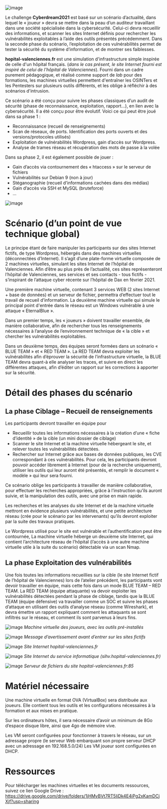 ![image](https://github.com/artafak/CHALLENGE.hopital-valenciennes.fr/assets/38442391/7610fe24-a1ea-4186-a969-e6ad0caed020)

Le challenge **Cyberdream2021** est basé sur un scénario d’actualité, dans lequel le « joueur » devra se mettre dans la peau d’un auditeur travaillant dans une société spécialisée dans la cybersécurité. Celui-ci devra recueillir des informations, et scanner les sites Internet définis pour rechercher les vulnérabilités exploitables à l’aide des outils présentés précédemment.
Dans la seconde phase du scénario, l’exploitation de ces vulnérabilités permet de tester la sécurité du système d’information, et de montrer ses faiblesses.

**hopital-valenciennes.fr** est une simulation d'infrastructure simple inspirée de celle d'un hôpital français. (_dans le cas présent, le site Internet fourni est inspiré de celui de l'hôpital de Valenciennes_).
Fourni dans un cadre purement pédagogique, et réalisé comme support de _lab_ pour des formations, les machines virtuelles permettent d'entraîner les OSINTers et les Pentesters sur plusieurs outils différents, et les oblige à réfléchir à des scénarios d'intrusion.

Ce scénario a été conçu pour suivre les phases classiques d’un audit de sécurité (phase de reconnaissance, exploitation, rapport…), en lien avec la cybersécurité.
Il a été conçu pour être évolutif.
Voici ce qui peut être joué dans sa phase 1 :
-	Reconnaissance (recueil de renseignements)
-	Scan de réseaux, de ports. Identification des ports ouverts et des versions/protocoles utilisés)
-	Exploitation de vulnérabilités Wordpress, gain d’accès sur Wordpress.
-	Analyse de trames réseau et récupération des mots de passe à la volée

Dans sa phase 2, il est également possible de jouer :
-	Gain d’accès via contournement des « htaccess » sur le serveur de fichiers
-	Vulnérabilités sur Debian 9 (non à jour)
-	Stéganographie (recueil d’informations cachées dans des médias)
-	Gain d’accès via SSH et MySQL (bruteforce)
-	…


![image](https://github.com/artafak/CHALLENGE.hopital-valenciennes.fr/assets/38442391/545795fb-4bf1-42ee-82c3-6bc1440eaa9c)





# Scénario (d’un point de vue technique global)

Le principe étant de faire manipuler les participants sur des sites Internet fictifs, de type Wordpress, hébergés dans des machines virtuelles (déconnectées d’Internet).
Il s’agit d’une plate-forme virtuelle composée de 2 machines virtuelles, simulant les sites Internet de l’hôpital de Valenciennes.
Afin d’être au plus près de l’actualité, ces sites représenteront l’hôpital de Valenciennes, ses services et ses contacts - tous fictifs -  s’inspirant de l’attaque cyber récente sur l’hôpital de Dax en février 2021.

Une première machine virtuelle, contenant 3 services WEB (2 sites Internet + base de données) et un serveur de fichier, permettra d’effectuer tout le travail de recueil d’information.
La deuxième machine virtuelle qui simule le principal point d'entrée dans le réseau est un Windows vulnérable à une attaque « EternalBlue ».

Dans un premier temps, les « joueurs » doivent travailler ensemble, de manière collaborative, afin de rechercher tous les renseignements nécessaires à l’analyse de l’environnement technique de « la cible » et chercher les vulnérabilités exploitables.

Dans un deuxième temps, des équipes seront formées dans un scénario « BLUE TEAM » et « RED TEAM ». La RED TEAM devra exploiter les vulnérabilités afin d’éprouver la sécurité de l’infrastructure virtuelle, la BLUE TEAM devra quant-à elle analyser les traces, et suivre en direct les différentes attaques, afin d’éditer un rapport sur les corrections à apporter sur la sécurité.



# Détail des phases du scénario
## La phase Ciblage – Recueil de renseignements

Les participants devront travailler en équipe pour 
-	Recueillir toutes les informations nécessaires à la création d’une « fiche d’identité » de la cible (un mini dossier de ciblage)
-	Scanner le site Internet et la machine virtuelle hébergeant le site, et relever toutes les vulnérabilités détectées.
-	Rechercher sur Internet grâce aux bases de données publiques, les CVE correspondant à ces vulnérabilités.
Pour cela, les participants devront pouvoir accéder librement à Internet (pour de la recherche uniquement), utiliser les outils qui leur auront été présentés, et remplir le document « modèle » qui leur sera fourni.

Ce scénario oblige les participants à travailler de manière collaborative, pour effectuer les recherches appropriées, grâce à l’instruction qu’ils auront suivie, et la manipulation des outils, avec une prise en main rapide.

Les recherches et les analyses du site Internet et de la machine virtuelle mettront en évidence plusieurs vulnérabilités, et une petite architecture réseau (crée pour le scénario par les intervenants) qu’ils devront exploiter par la suite des travaux pratiques.

Le Wordpress utilisé pour le site est vulnérable et l’authentification peut être contournée,
La machine virtuelle héberge un deuxième site Internet, qui contient l’architecture réseau de l’hôpital (l’accès à une autre machine virtuelle utile à la suite du scénario) détectable via un scan Nmap.



## La phase Exploitation des vulnérabilités

Une fois toutes les informations recueillies sur la cible (le site Internet fictif de l’hôpital de Valenciennes) lors de l’atelier précédent, les participants vont devoir travailler en équipe, mais cette fois dans un mode BLUE TEAM – RED TEAM.
La RED TEAM (équipe attaquante) va devoir exploiter les vulnérabilités détectées pendant la phase de ciblage, tandis que la BLUE TEAM (équipe défensive) va travailler comme un SOC et suivre les phases d’attaque en utilisant des outils d’analyse réseau (comme Wireshark), et devra émettre un rapport expliquant comment les attaquants se sont infiltrés sur le réseau, et comment ils sont parvenus à leurs fins.

![image](https://github.com/artafak/CHALLENGE.hopital-valenciennes.fr/assets/38442391/2ffd9661-d94e-4201-ae7f-d38a033ff854)
_Machine virtuelle des joueurs, avec les outils pré-installés_


![image](https://github.com/artafak/CHALLENGE.hopital-valenciennes.fr/assets/38442391/64ffcbb7-38df-49d6-a5dc-6a3da2ca4ac6)
_Message d’avertissement avant d’entrer sur les sites fictifs_


![image](https://github.com/artafak/CHALLENGE.hopital-valenciennes.fr/assets/38442391/506cf8ab-e3e8-4475-a82a-9e99f33ee987)
_Site Internet hopital-valenciennes.fr_



![image](https://github.com/artafak/CHALLENGE.hopital-valenciennes.fr/assets/38442391/5c6ad37f-5178-45ca-a045-819547c715f6)
_Site Internet du service informatique (sihv.hopital-valenciennes.fr)_



![image](https://github.com/artafak/CHALLENGE.hopital-valenciennes.fr/assets/38442391/55ddd31b-3177-4454-bdc7-8af0bfe3f88f)
_Serveur de fichiers du site hopital-valenciennes.fr:85_



# Matériel nécessaire

Une machine virtuelle en format OVA (VirtualBox) sera distribuée aux joueurs. Elle contient tous les outils et les configurations nécessaires à la formation et aux mises en pratique.

Sur les ordinateurs hôtes, il sera nécessaire d’avoir un minimum de 8Go d’espace disque libre, ainsi que 4go de mémoire vive.

Les VM seront configurées pour fonctionner à travers le réseau, sur un adressage propre (le serveur Web embarquant son propre serveur DHCP avec un adressage en 192.168.5.0/24)
Les VM joueur sont configurées en DHCP.


# Ressources

Pour télécharger les machines virtuelles et les documents ressources, suivez ce lien
Google Drive : https://drive.google.com/drive/folders/1jHMvBVt7RT5liDk4E4iPg2xKamDCjXjf?usp=sharing
